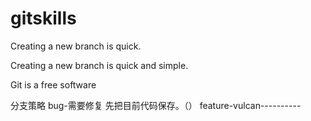 # gitskills
Creating a new branch is quick.
 
Creating a new branch is quick and simple.

Git is a free software

分支策略
bug-需要修复 先把目前代码保存。（）
feature-vulcan----------